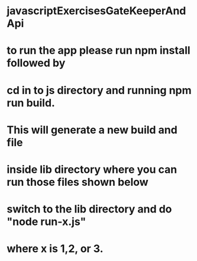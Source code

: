 # javascriptExercisesGateKeeperAndApi
# to run the app please run npm install followed by 
# cd in to js directory and running npm run build. 
# This will generate a new build and file
# inside lib directory where you can run those files shown below
# switch to the lib directory and do "node run-x.js" 
# where x is 1,2, or 3.  
